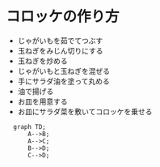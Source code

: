 # コロッケの作り方

 * じゃがいもを茹でてつぶす
 * 玉ねぎをみじん切りにする
 * 玉ねぎを炒める
 * じゃがいもと玉ねぎを混ぜる
 * 手にサラダ油を塗って丸める
 * 油で揚げる
 * お皿を用意する
 * お皿にサラダ菜を敷いてコロッケを乗せる

```mermaid
  graph TD;
      A-->B;
      A-->C;
      B-->D;
      C-->D;
```
